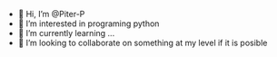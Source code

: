 - 👋 Hi, I’m @Piter-P
- 👀 I’m interested in programing python
- 🌱 I’m currently learning ...
- 💞️ I’m looking to collaborate on something at my level if it is posible
